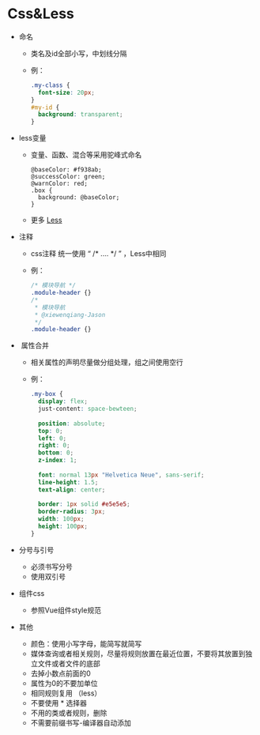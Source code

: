 # Css&Less

- 命名

  - 类名及id全部小写，中划线分隔

  - 例：

    ```css
    .my-class {
      font-size: 20px;
    }
    #my-id {
      background: transparent;
    }
    ```

    

- less变量

  - 变量、函数、混合等采用驼峰式命名

    ```less
    @baseColor: #f938ab;
    @successColor: green;
    @warnColor: red;
    .box {
      background: @baseColor;
    }
    ```

  - 更多 [Less]()

- 注释

  - css注释 统一使用 “ /* .... */ ” ，Less中相同

  - 例： 

    ```css
    /* 模块导航 */
    .module-header {}
    /*
     * 模块导航
     * @xiewenqiang-Jason
     */
    .module-header {}
    ```

- ​	属性合并

  - 相关属性的声明尽量做分组处理，组之间使用空行

  - 例：

    ```css
    .my-box {
      display: flex;
      just-content: space-bewteen;
      
      position: absolute;
      top: 0;
      left: 0;
      right: 0;
      bottom: 0;
      z-index: 1;
      
      font: normal 13px "Helvetica Neue", sans-serif;
      line-height: 1.5;
      text-align: center;
      
      border: 1px solid #e5e5e5;
      border-radius: 3px;
      width: 100px;
      height: 100px;
    }
    ```

- 分号与引号

  - 必须书写分号
  - 使用双引号

- 组件css

  - 参照Vue组件style规范

- 其他
  - 颜色：使用小写字母，能简写就简写
  - 媒体查询或者相关规则，尽量将规则放置在最近位置，不要将其放置到独立文件或者文件的底部
  - 去掉小数点前面的0
  - 属性为0的不要加单位
  - 相同规则复用 （less）
  - 不要使用 * 选择器
  - 不用的类或者规则，删除
  - 不需要前缀书写-编译器自动添加